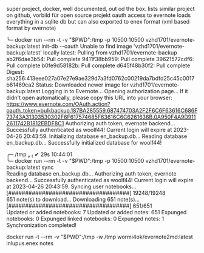 super project, docker, well documented, out od the box. lists similar project on github, vorbild für open source projekt
oauth access to evernote
loads everything in a sqlite db but can also exported to enex format (xml based format by evernote)



╰─ docker run --rm -t -v "$PWD":/tmp -p 10500:10500 vzhd1701/evernote-backup:latest init-db --oauth
Unable to find image 'vzhd1701/evernote-backup:latest' locally
latest: Pulling from vzhd1701/evernote-backup
ab2f6dae3b54: Pull complete 
9411f38bb959: Pull complete 
39621572cdf6: Pull complete 
b0fe9d58182b: Pull complete 
d645f48b30f2: Pull complete 
Digest: sha256:413eee027a07e27e9ae329d7a3fd0762c00219da7bdfd25c45c0017b61469ca2
Status: Downloaded newer image for vzhd1701/evernote-backup:latest
Logging in to Evernote...
Opening authorization page...
If it didn't open automatically, please copy this URL into your browser:
https://www.evernote.com/OAuth.action?oauth_token=bulkbackup.187BA285559.687474703A2F2F6C6F63616C686F73743A31303530302F6F617574685F63616C6C6261636B.0A950F4A9D9112611742B1812EBDF8C1
Authorizing auth token, evernote backend...
Successfully authenticated as woolf44!
Current login will expire at 2023-04-26 20:43:59.
Initializing database en_backup.db...
Reading database en_backup.db...
Successfully initialized database for woolf44!

╭─ /tmp                                                                                         ✔  29s  10:44:01  
╰─ docker run --rm -t -v "$PWD":/tmp -p 10500:10500 vzhd1701/evernote-backup:latest sync           
Reading database en_backup.db...
Authorizing auth token, evernote backend...
Successfully authenticated as woolf44!
Current login will expire at 2023-04-26 20:43:59.
Syncing user notebooks...
  [####################################]  19248/19248          
651 note(s) to download...
Downloading 651 note(s)...
  [####################################]  651/651          
Updated or added notebooks: 7
Updated or added notes: 651
Expunged notebooks: 0
Expunged linked notebooks: 0
Expunged notes: 1
Synchronization completed!



docker run -t --rm -v "$PWD":/tmp -w /tmp wormi4ok/evernote2md:latest  inlupus.enex notes 